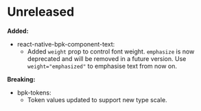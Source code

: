 # Unreleased

**Added:**

- react-native-bpk-component-text:
  - Added `weight` prop to control font weight. `emphasize` is now deprecated and will be removed in a future version. Use `weight="emphasized"` to emphasise text from now on.

**Breaking:**

- bpk-tokens:
  - Token values updated to support new type scale.

